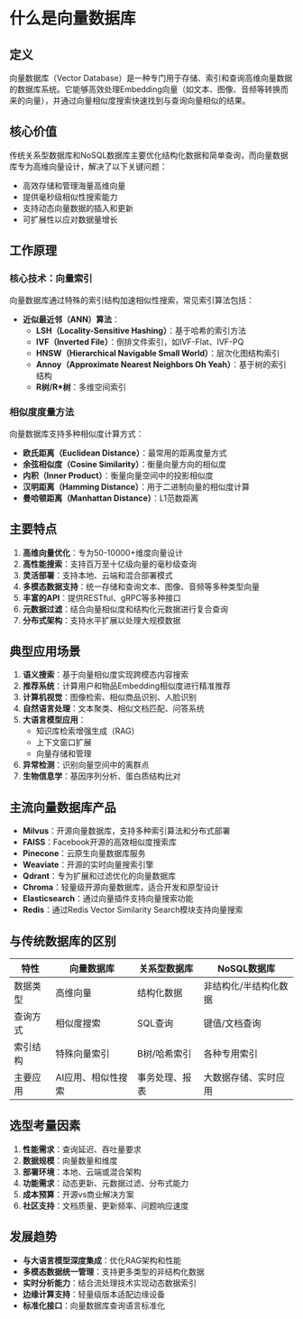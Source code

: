 # 什么是向量数据库

## 定义
向量数据库（Vector Database）是一种专门用于存储、索引和查询高维向量数据的数据库系统。它能够高效处理Embedding向量（如文本、图像、音频等转换而来的向量），并通过向量相似度搜索快速找到与查询向量相似的结果。

## 核心价值
传统关系型数据库和NoSQL数据库主要优化结构化数据和简单查询，而向量数据库专为高维向量设计，解决了以下关键问题：
- 高效存储和管理海量高维向量
- 提供毫秒级相似性搜索能力
- 支持动态向量数据的插入和更新
- 可扩展性以应对数据量增长

## 工作原理
### 核心技术：向量索引
向量数据库通过特殊的索引结构加速相似性搜索，常见索引算法包括：
- **近似最近邻（ANN）算法**：
  - **LSH（Locality-Sensitive Hashing）**：基于哈希的索引方法
  - **IVF（Inverted File）**：倒排文件索引，如IVF-Flat、IVF-PQ
  - **HNSW（Hierarchical Navigable Small World）**：层次化图结构索引
  - **Annoy（Approximate Nearest Neighbors Oh Yeah）**：基于树的索引结构
  - **R树/R*树**：多维空间索引

### 相似度度量方法
向量数据库支持多种相似度计算方式：
- **欧氏距离（Euclidean Distance）**：最常用的距离度量方式
- **余弦相似度（Cosine Similarity）**：衡量向量方向的相似度
- **内积（Inner Product）**：衡量向量空间中的投影相似度
- **汉明距离（Hamming Distance）**：用于二进制向量的相似度计算
- **曼哈顿距离（Manhattan Distance）**：L1范数距离

## 主要特点
1. **高维向量优化**：专为50-10000+维度向量设计
2. **高性能搜索**：支持百万至十亿级向量的毫秒级查询
3. **灵活部署**：支持本地、云端和混合部署模式
4. **多模态数据支持**：统一存储和查询文本、图像、音频等多种类型向量
5. **丰富的API**：提供RESTful、gRPC等多种接口
6. **元数据过滤**：结合向量相似度和结构化元数据进行复合查询
7. **分布式架构**：支持水平扩展以处理大规模数据

## 典型应用场景
1. **语义搜索**：基于向量相似度实现跨模态内容搜索
2. **推荐系统**：计算用户和物品Embedding相似度进行精准推荐
3. **计算机视觉**：图像检索、相似商品识别、人脸识别
4. **自然语言处理**：文本聚类、相似文档匹配、问答系统
5. **大语言模型应用**：
   - 知识库检索增强生成（RAG）
   - 上下文窗口扩展
   - 向量存储和管理
6. **异常检测**：识别向量空间中的离群点
7. **生物信息学**：基因序列分析、蛋白质结构比对

## 主流向量数据库产品
- **Milvus**：开源向量数据库，支持多种索引算法和分布式部署
- **FAISS**：Facebook开源的高效相似度搜索库
- **Pinecone**：云原生向量数据库服务
- **Weaviate**：开源的实时向量搜索引擎
- **Qdrant**：专为扩展和过滤优化的向量数据库
- **Chroma**：轻量级开源向量数据库，适合开发和原型设计
- **Elasticsearch**：通过向量插件支持向量搜索功能
- **Redis**：通过Redis Vector Similarity Search模块支持向量搜索

## 与传统数据库的区别
| 特性 | 向量数据库 | 关系型数据库 | NoSQL数据库 |
|------|------------|--------------|-------------|
| 数据类型 | 高维向量 | 结构化数据 | 非结构化/半结构化数据 |
| 查询方式 | 相似度搜索 | SQL查询 | 键值/文档查询 |
| 索引结构 | 特殊向量索引 | B树/哈希索引 | 各种专用索引 |
| 主要应用 | AI应用、相似性搜索 | 事务处理、报表 | 大数据存储、实时应用 |

## 选型考量因素
1. **性能需求**：查询延迟、吞吐量要求
2. **数据规模**：向量数量和维度
3. **部署环境**：本地、云端或混合架构
4. **功能需求**：动态更新、元数据过滤、分布式能力
5. **成本预算**：开源vs商业解决方案
6. **社区支持**：文档质量、更新频率、问题响应速度

## 发展趋势
- **与大语言模型深度集成**：优化RAG架构和性能
- **多模态数据统一管理**：支持更多类型的非结构化数据
- **实时分析能力**：结合流处理技术实现动态数据索引
- **边缘计算支持**：轻量级版本适配边缘设备
- **标准化接口**：向量数据库查询语言标准化